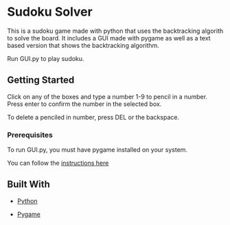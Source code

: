# Sudoku Solver

This is a sudoku game made with python that uses the backtracking algorith to solve the board. It includes a GUI made with pygame as well as a text based version that shows the backtracking algorithm.

Run GUI.py to play sudoku.

## Getting Started

Click on any of the boxes and type a number 1-9 to pencil in a number. Press enter to confirm the number in the selected box.

To delete a penciled in number, press DEL or the backspace.


### Prerequisites

To run GUI.py, you must have pygame installed on your system. 

You can follow the [instructions here](https://www.pygame.org/wiki/GettingStarted)


## Built With

* [Python](https://www.python.org/)

* [Pygame](https://www.pygame.org)
